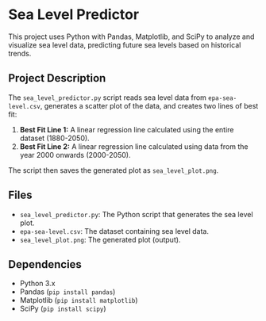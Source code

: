 # Sea Level Predictor

This project uses Python with Pandas, Matplotlib, and SciPy to analyze and visualize sea level data, predicting future sea levels based on historical trends.

## Project Description

The `sea_level_predictor.py` script reads sea level data from `epa-sea-level.csv`, generates a scatter plot of the data, and creates two lines of best fit:

1.  **Best Fit Line 1:** A linear regression line calculated using the entire dataset (1880-2050).
2.  **Best Fit Line 2:** A linear regression line calculated using data from the year 2000 onwards (2000-2050).

The script then saves the generated plot as `sea_level_plot.png`.

## Files

* `sea_level_predictor.py`: The Python script that generates the sea level plot.
* `epa-sea-level.csv`: The dataset containing sea level data.
* `sea_level_plot.png`: The generated plot (output).

## Dependencies

* Python 3.x
* Pandas (`pip install pandas`)
* Matplotlib (`pip install matplotlib`)
* SciPy (`pip install scipy`)
